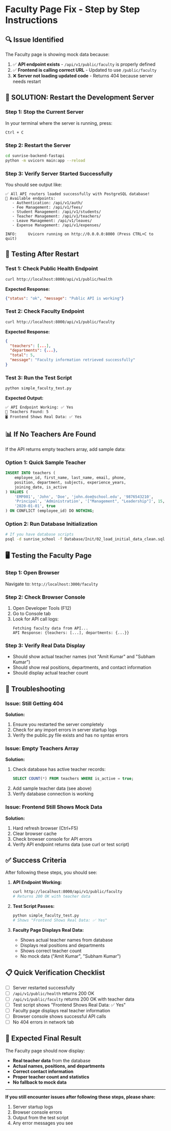 # Faculty Page Fix - Step by Step Instructions

## 🔍 **Issue Identified**
The Faculty page is showing mock data because:
1. ✅ **API endpoint exists** - `/api/v1/public/faculty` is properly defined
2. ✅ **Frontend is calling correct URL** - Updated to use `/public/faculty`
3. ❌ **Server not loading updated code** - Returns 404 because server needs restart

## 🚀 **SOLUTION: Restart the Development Server**

### Step 1: Stop the Current Server
In your terminal where the server is running, press:
```
Ctrl + C
```

### Step 2: Restart the Server
```bash
cd sunrise-backend-fastapi
python -m uvicorn main:app --reload
```

### Step 3: Verify Server Started Successfully
You should see output like:
```
✅ All API routers loaded successfully with PostgreSQL database!
🔗 Available endpoints:
   - Authentication: /api/v1/auth/
   - Fee Management: /api/v1/fees/
   - Student Management: /api/v1/students/
   - Teacher Management: /api/v1/teachers/
   - Leave Management: /api/v1/leaves/
   - Expense Management: /api/v1/expenses/

INFO:     Uvicorn running on http://0.0.0.0:8000 (Press CTRL+C to quit)
```

## 🧪 **Testing After Restart**

### Test 1: Check Public Health Endpoint
```bash
curl http://localhost:8000/api/v1/public/health
```
**Expected Response:**
```json
{"status": "ok", "message": "Public API is working"}
```

### Test 2: Check Faculty Endpoint
```bash
curl http://localhost:8000/api/v1/public/faculty
```
**Expected Response:**
```json
{
  "teachers": [...],
  "departments": {...},
  "total": 5,
  "message": "Faculty information retrieved successfully"
}
```

### Test 3: Run the Test Script
```bash
python simple_faculty_test.py
```
**Expected Output:**
```
✅ API Endpoint Working: ✅ Yes
👥 Teachers Found: 5
🖥️ Frontend Shows Real Data: ✅ Yes
```

## 📊 **If No Teachers Are Found**

If the API returns empty teachers array, add sample data:

### Option 1: Quick Sample Teacher
```sql
INSERT INTO teachers (
    employee_id, first_name, last_name, email, phone, 
    position, department, subjects, experience_years, 
    joining_date, is_active
) VALUES (
    'EMP001', 'John', 'Doe', 'john.doe@school.edu', '9876543210',
    'Principal', 'Administration', '["Management", "Leadership"]', 15,
    '2020-01-01', true
) ON CONFLICT (employee_id) DO NOTHING;
```

### Option 2: Run Database Initialization
```bash
# If you have database scripts
psql -d sunrise_school -f Database/Init/02_load_initial_data_clean.sql
```

## 🖥️ **Testing the Faculty Page**

### Step 1: Open Browser
Navigate to: `http://localhost:3000/faculty`

### Step 2: Check Browser Console
1. Open Developer Tools (F12)
2. Go to Console tab
3. Look for API call logs:
   ```
   Fetching faculty data from API...
   API Response: {teachers: [...], departments: {...}}
   ```

### Step 3: Verify Real Data Display
- Should show actual teacher names (not "Amit Kumar" and "Subham Kumar")
- Should show real positions, departments, and contact information
- Should display actual teacher count

## 🔧 **Troubleshooting**

### Issue: Still Getting 404
**Solution:** 
1. Ensure you restarted the server completely
2. Check for any import errors in server startup logs
3. Verify the public.py file exists and has no syntax errors

### Issue: Empty Teachers Array
**Solution:**
1. Check database has active teacher records:
   ```sql
   SELECT COUNT(*) FROM teachers WHERE is_active = true;
   ```
2. Add sample teacher data (see above)
3. Verify database connection is working

### Issue: Frontend Still Shows Mock Data
**Solution:**
1. Hard refresh browser (Ctrl+F5)
2. Clear browser cache
3. Check browser console for API errors
4. Verify API endpoint returns data (use curl or test script)

## ✅ **Success Criteria**

After following these steps, you should see:

1. **API Endpoint Working:**
   ```bash
   curl http://localhost:8000/api/v1/public/faculty
   # Returns 200 OK with teacher data
   ```

2. **Test Script Passes:**
   ```bash
   python simple_faculty_test.py
   # Shows "Frontend Shows Real Data: ✅ Yes"
   ```

3. **Faculty Page Displays Real Data:**
   - Shows actual teacher names from database
   - Displays real positions and departments
   - Shows correct teacher count
   - No mock data ("Amit Kumar", "Subham Kumar")

## 📋 **Quick Verification Checklist**

- [ ] Server restarted successfully
- [ ] `/api/v1/public/health` returns 200 OK
- [ ] `/api/v1/public/faculty` returns 200 OK with teacher data
- [ ] Test script shows "Frontend Shows Real Data: ✅ Yes"
- [ ] Faculty page displays real teacher information
- [ ] Browser console shows successful API calls
- [ ] No 404 errors in network tab

## 🎯 **Expected Final Result**

The Faculty page should now display:
- **Real teacher data** from the database
- **Actual names, positions, and departments**
- **Correct contact information**
- **Proper teacher count and statistics**
- **No fallback to mock data**

---

**If you still encounter issues after following these steps, please share:**
1. Server startup logs
2. Browser console errors
3. Output from the test script
4. Any error messages you see
